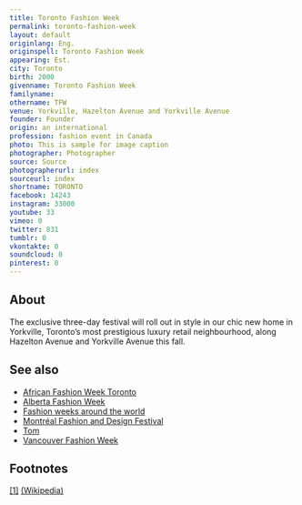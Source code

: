 ```yaml
---
title: Toronto Fashion Week
permalink: toronto-fashion-week
layout: default
originlang: Eng.
originspell: Toronto Fashion Week
appearing: Est.
city: Toronto
birth: 2000
givenname: Toronto Fashion Week
familyname:
othername: TFW
venue: Yorkville, Hazelton Avenue and Yorkville Avenue
founder: Founder
origin: an international
profession: fashion event in Canada
photo: This is sample for image caption
photographer: Photographer
source: Source
photographerurl: index
sourceurl: index
shortname: TORONTO
facebook: 14243
instagram: 33000
youtube: 33
vimeo: 0
twitter: 831
tumblr: 0
vkontakte: 0
soundcloud: 0
pinterest: 0
---
```


## About

The exclusive three-day festival will roll out in style in our chic new home in Yorkville, Toronto’s most prestigious luxury retail neighbourhood, along Hazelton Avenue and Yorkville Avenue this fall.

## See also

+ [African Fashion Week Toronto](african-fashion-week-toronto)
+ [Alberta Fashion Week](alberta-fashion-week)
+ [Fashion weeks around the world](fashion-weeks-around-the-world)
+ [Montréal Fashion and Design Festival](montreal-fashion-and-design-festival)
+ [Tom](tom)
+ [Vancouver Fashion Week](vancouver-fashion-week)

## Footnotes

[[1]](#a1) <span id="f1"></span> [(Wikipedia)](index)
